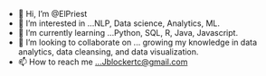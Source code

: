- 👋 Hi, I’m @ElPriest
- 👀 I’m interested in ...NLP, Data science, Analytics, ML.
- 🌱 I’m currently learning ...Python, SQL, R, Java, Javascript.
- 💞️ I’m looking to collaborate on ... growing my knowledge in data analytics, data cleansing, and data visualization.
- 📫 How to reach me ...Jblockertc@gmail.com

<!---
ElPriest/ElPriest is a ✨ special ✨ repository because its `README.md` (this file) appears on your GitHub profile.
You can click the Preview link to take a look at your changes.
--->
